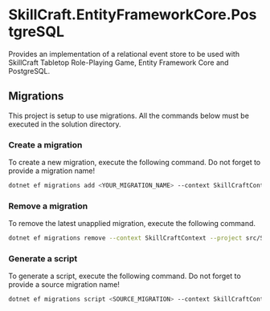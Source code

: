 ﻿# SkillCraft.EntityFrameworkCore.PostgreSQL

Provides an implementation of a relational event store to be used with SkillCraft Tabletop Role-Playing Game, Entity Framework Core and PostgreSQL.

## Migrations

This project is setup to use migrations. All the commands below must be executed in the solution directory.

### Create a migration

To create a new migration, execute the following command. Do not forget to provide a migration name!

```sh
dotnet ef migrations add <YOUR_MIGRATION_NAME> --context SkillCraftContext --project src/SkillCraft.EntityFrameworkCore.PostgreSQL --startup-project src/SkillCraft
```

### Remove a migration

To remove the latest unapplied migration, execute the following command.

```sh
dotnet ef migrations remove --context SkillCraftContext --project src/SkillCraft.EntityFrameworkCore.PostgreSQL --startup-project src/SkillCraft
```

### Generate a script

To generate a script, execute the following command. Do not forget to provide a source migration name!

```sh
dotnet ef migrations script <SOURCE_MIGRATION> --context SkillCraftContext --project src/SkillCraft.EntityFrameworkCore.PostgreSQL --startup-project src/SkillCraft
```